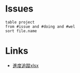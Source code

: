# Issues
```dataview
table project
from #issue and #doing and #wel
sort file.name
```
# Links
- [進度追蹤xlsx](https://iisicloud.sharepoint.com/sites/111850/_layouts/15/Doc.aspx?sourcedoc=%7B9488EF3A-8EDB-4C56-9D21-6A6C69407B86%7D&file=%E6%B0%B4%E6%BA%90%E4%BF%9D%E8%82%B2%E8%88%87%E5%9B%9E%E9%A5%8B%E6%AC%A1%E4%B8%96%E4%BB%A3%E6%A5%AD%E5%8B%99%E7%B3%BB%E7%B5%B1_%E5%8A%9F%E8%83%BD%E9%96%8B%E7%99%BC%E9%80%B2%E5%BA%A6_0515.xlsx&action=default&mobileredirect=true&cid=07b6de83-d6af-4c5b-9746-04b352d1c5e9)

